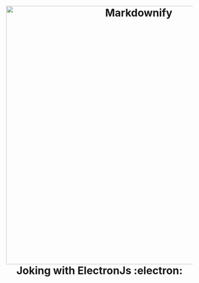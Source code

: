 <h1 align="center">
  <br>
  <img src="https://1.bp.blogspot.com/-lAHE9MSWXjY/Wmh6GKyK03I/AAAAAAAAvjw/yZkRCMTLbIcWNiNKzpuO_E5-6lhbJphfACLcBGAs/s1600-e20/electron-js-framework-hacking.png" alt="Markdownify" width="700">
  <br>
  Joking with ElectronJs :electron:
  <br>
</h1>
